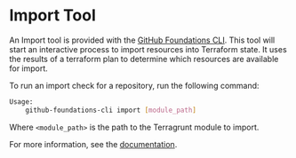 # Import Tool

An Import tool is provided with the [GitHub Foundations CLI](https://github.com/FociSolutions/github-foundations-cli). This tool will start an interactive process to import resources into Terraform state. It uses the results of a terraform plan to determine which resources are available for import.


To run an import check for a repository, run the following command:

```bash
Usage:
    github-foundations-cli import [module_path]
```

Where `<module_path>` is the path to the Terragrunt module to import.

For more information, see the [documentation](https://github.com/FociSolutions/github-foundations-cli?tab=readme-ov-file#import).
